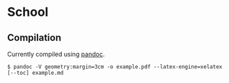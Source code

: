 School
======

Compilation
-----------

Currently compiled using [pandoc](http://johnmacfarlane.net/pandoc/).

    $ pandoc -V geometry:margin=3cm -o example.pdf --latex-engine=xelatex [--toc] example.md
